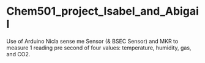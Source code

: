 # Chem501_project_Isabel_and_Abigail

Use of Arduino Nicla sense me Sensor (& BSEC Sensor) and MKR to measure 1 reading pre second of four values: temperature, humidity, gas, and CO2.
